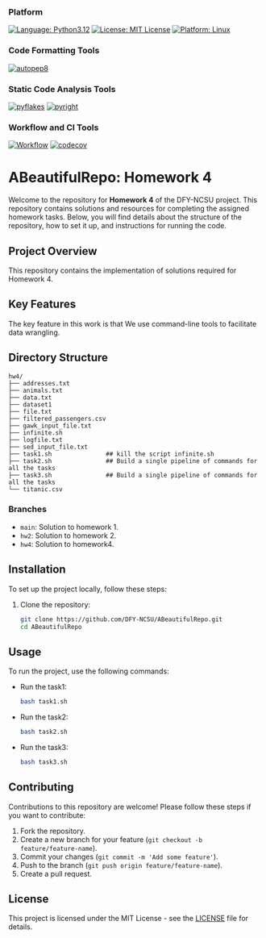 ### Platform
[![Language: Python3.12](https://img.shields.io/badge/python-3.12-blue.svg)](https://www.python.org/downloads/release/python-3121/)
[![License: MIT License](https://img.shields.io/badge/license-MIT-green.svg)](https://opensource.org/license/mit)
[![Platform: Linux](https://img.shields.io/badge/platform-linux-blue.svg)](https://www.linux.org/)

### Code Formatting Tools
[![autopep8](https://img.shields.io/badge/code%20style-autopep8-yellowgreen)](https://github.com/DFY-NCSU/ABeautifulRepo/actions/runs/11086371765)

### Static Code Analysis Tools
[![pyflakes](https://img.shields.io/badge/lint-pyflakes-green)](https://github.com/DFY-NCSU/ABeautifulRepo/actions/runs/11086371765)
[![pyright](https://img.shields.io/badge/pyright-passing-brightgreen)](https://github.com/DFY-NCSU/ABeautifulRepo/actions/runs/11086371765)

### Workflow and CI Tools
[![Workflow](https://github.com/DFY-NCSU/ABeautifulRepo/actions/workflows/python-app-hw2.yml/badge.svg)](https://github.com/DFY-NCSU/ABeautifulRepo/actions/runs/11086371765)
[![codecov](https://codecov.io/gh/DFY-NCSU/ABeautifulRepo/branch/hw2/graph/badge.svg?token=R5ERFINN0D)](https://codecov.io/gh/DFY-NCSU/ABeautifulRepo/tree/hw2)


# ABeautifulRepo: Homework 4

Welcome to the repository for **Homework 4** of the DFY-NCSU project. This repository contains solutions and resources for completing the assigned homework tasks. Below, you will find details about the structure of the repository, how to set it up, and instructions for running the code.


## Project Overview

This repository contains the implementation of solutions required for Homework 4.

## Key Features

The key feature in this work is that We use command-line tools to facilitate data wrangling.
## Directory Structure

```
hw4/
├── addresses.txt    
├── animals.txt
├── data.txt
├── dataset1
├── file.txt
├── filtered_passengers.csv
├── gawk_input_file.txt
├── infinite.sh
├── logfile.txt
├── sed_input_file.txt
├── task1.sh               ## kill the script infinite.sh
├── task2.sh               ## Build a single pipeline of commands for all the tasks 
├── task3.sh               ## Build a single pipeline of commands for all the tasks 
└── titanic.csv
```

### Branches

- `main`: Solution to homework 1.
- `hw2`: Solution to homework 2.
- `hw4`: Solution to homework4.
  
## Installation

To set up the project locally, follow these steps:

1. Clone the repository:
   ```bash
   git clone https://github.com/DFY-NCSU/ABeautifulRepo.git
   cd ABeautifulRepo
   ```

## Usage

To run the project, use the following commands:

- Run the task1:
   ```bash
   bash task1.sh
   ```

- Run the task2:
   ```bash
   bash task2.sh
   ```

- Run the task3:
   ```bash
   bash task3.sh
   ```
   
## Contributing

Contributions to this repository are welcome! Please follow these steps if you want to contribute:

1. Fork the repository.
2. Create a new branch for your feature (`git checkout -b feature/feature-name`).
3. Commit your changes (`git commit -m 'Add some feature'`).
4. Push to the branch (`git push origin feature/feature-name`).
5. Create a pull request.

## License

This project is licensed under the MIT License - see the [LICENSE](LICENSE) file for details.

